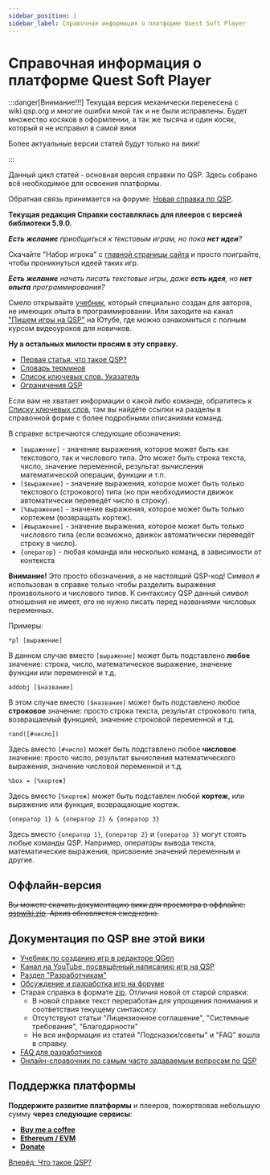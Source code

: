 ```yaml
---
sidebar_position: 1
sidebar_label: Справочная информация о платформе Quest Soft Player
---
```

# Справочная информация о платформе Quest Soft Player

:::danger[Внимание!!!]
Текущая версия механически перенесена с wiki.qsp.org и многие ошибки мной так и не были исправлены. Будет множество косяков в оформлении, а так же тысяча и один косяк, который я не исправил в самой вики

Более актуальные версии статей будут только на вики!

:::

Данный цикл статей - основная версия справки по QSP. Здесь собрано всё необходимое для освоения платформы.

Обратная связь принимается на форуме: [Новая справка по QSP](https://qsp.org/index.php?option=com_agora&task=topic&id=647&Itemid=57).

**Текущая редакция Справки составлялась для плееров с версией библиотеки 5.9.0.**

***Есть желание** приобщиться к текстовым играм, но пока **нет идеи**?*

Скачайте "Набор игрока" с [главной страницы сайта](https://qsp.org/) и просто поиграйте, чтобы проникнуться идеей таких игр.

***Есть желание** начать писать текстовые игры, даже **есть идея**, но **нет опыта** программирования?*

Смело открывайте [учебник](https://qsp.org/index.php?option=com_content&task=view&id=59&Itemid=56), который специально создан для авторов, не имеющих опыта в программировании. Или заходите на канал ["Пишем игры на QSP"](https://www.youtube.com/c/aleksversus) на Ютубе, где можно ознакомиться с полным курсом видеоуроков для новичков.

**Ну а остальных милости просим в эту справку.**

* [Первая статья: что такое QSP?](qsp)
* [Cловарь терминов](glossary)
* [Список ключевых слов. Указатель](keywords)
* [Ограничения QSP](limits)

Если вам не хватает информации о какой либо команде, обратитесь к [Списку ключевых слов](keywords), там вы найдёте ссылки на разделы в справочной форме с более подробными описаниями команд.

В справке встречаются следующие обозначения:

* `[выражение]` - значение выражения, которое может быть как текстового, так и числового типа. Это может быть строка текста, число, значение переменной, результат вычисления математической операции, функции и т.п.
* `[$выражение]` - значение выражения, которое может быть только текстового (строкового) типа (но при необходимости движок автоматически переведёт число в строку).
* `[%выражение]` - значение выражения, которое может быть только кортежем (возвращать кортеж).
* `[#выражение]` - значение выражения, которое может быть только числового типа (если возможно, движок автоматически переведёт строку в число).
* `{оператор}` - любая команда или несколько команд, в зависимости от контекста

**Внимание!** Это просто обозначения, а не настоящий QSP-код! Символ `#` использован в справке только чтобы разделить выражения произвольного и числового типов. К синтаксису QSP данный символ отношения не имеет, его не нужно писать перед названиями числовых переменных.

Примеры:

```qsp
*pl [выражение]
```

В данном случае вместо `[выражение]` может быть подставлено **любое** значение: строка, число, математическое выражение, значение функции или переменной и т.д.

```qsp
addobj [$название]
```

В этом случае вместо `[$название]` может быть подставлено любое **строковое** значение: просто строка текста, результат строкового типа, возвращаемый функцией, значение строковой переменной и т.д.

```qsp
rand([#число])
```

Здесь вместо `[#число]` может быть подставлено любое **числовое** значение: просто число, результат вычисления математического выражения, значение числовой переменной и т.д.

```qsp
%box = [%кортеж]
```

Здесь вместо `[%кортеж]` может быть подставлен любой **кортеж**, или выражение или функция, возвращающие кортеж.

```qsp
{оператор 1} & {оператор 2} & {оператор 3}
```

Здесь вместо `{оператор 1}`, `{оператор 2}` и `{оператор 3}` могут стоять любые команды QSP. Например, операторы вывода текста, математические выражения, присвоение значений переменным и другие.

## Оффлайн-версия

~~Вы можете скачать документацию вики для просмотра в оффлайне: [qspwiki.zip](https://qsp.org/tools/offlinehelp/qspwiki.zip). Архив обновляется ежедневно.~~

## Документация по QSP вне этой вики

*  [Учебник по созданию игр в редакторе QGen](https://qsp.org/index.php?option=com_content&task=view&id=59&Itemid=56)
*  [Канал на YouTube, посвящённый написанию игр на QSP](https://www.youtube.com/c/aleksversus)
*  [Раздел "Разработчикам"](https://qsp.org/index.php?option=com_content&view=article&id=57&Itemid=56)
*  [Обсуждение и разработка игр на форуме](https://qsp.org/index.php?option=com_agora&task=forum&id=1&Itemid=57)
*  Старая справка в формате [zip](https://qsp.org/attachments/qsp564help.zip). Отличия новой от старой справки:
    *  В новой справке текст переработан для упрощения понимания и соответствия текущему синтаксису.
    *  Отсутствуют статьи "Лицензионное соглашение", "Системные требования", "Благодарности"
    *  Не вся информация из статей "Подсказки/советы" и "FAQ" вошла в справку.
*  [FAQ для разработчиков](https://qsp.org/index.php?option=com_agora&task=topic&id=316&Itemid=57)
*  [Онлайн-справочник по самым часто задаваемым вопросам по QSP](https://aleksversus.github.io/howdo_faq/)

## Поддержка платформы

**Поддержите развитие платформы** и плееров, пожертвовав небольшую сумму **через следующие сервисы**:

- **[Buy me a coffee](https://buymeacoffee.com/varg)**
- **[Ethereum / EVM](https://brianmacdonald.github.io/Ethonate/address#0x4537B99e27deD6C8459C1eFCdE0E7fa48357e44D)**
- **[Donate](https://www.paypal.com/donate?token=w4W0exGPARzEg5OQwD09u2Ip1wG_sfnk2QMEz3amIIq5iZxT3tFRYN4al9bsojOGPix0jHRV7kMZpibs)**

[Вперёд: Что такое QSP?](qsp)
